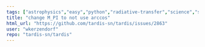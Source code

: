 ```yaml
---
tags: ["astrophysics","easy","python","radiative-transfer","science","supernova"]
title: "change M_PI to not use arccos"
html_url: "https://github.com/tardis-sn/tardis/issues/2863"
user: "wkerzendorf"
repo: "tardis-sn/tardis"
---
```


